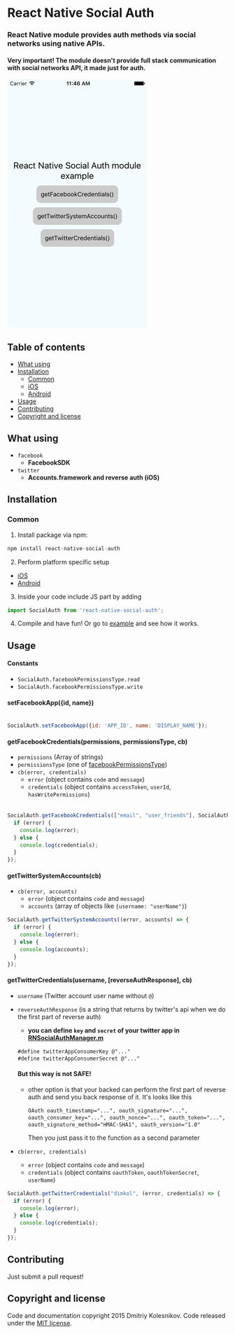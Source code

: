 # React Native Social Auth

### React Native module provides auth methods via social networks using native APIs.
#### Very important! The module doesn't provide full stack communication with social networks API, it made just for auth.

![preview](images/social_auth_example.gif)

## Table of contents
- [What using](#what-using)
- [Installation](#installation)
  - [Common](#common)
  - [iOS](ios#readme)
  - [Android](android#readme)
- [Usage](#usage)
- [Contributing](#contributing)
- [Copyright and license](#copyright-and-license)

## What using
- `facebook`
  - __FacebookSDK__
- `twitter`
	- __Accounts.framework and reverse auth (iOS)__

## Installation

### Common
1. Install package via npm:

```javascript
npm install react-native-social-auth
```

2. Perform platform specific setup
  - [iOS](ios#readme)
  - [Android](android#readme)

3. Inside your code include JS part by adding

  ```javascript
  import SocialAuth from 'react-native-social-auth';
  ```

4. Compile and have fun! Or go to [example](example) and see how it works.

## Usage

#### Constants
  - `SocialAuth.facebookPermissionsType.read`
  - `SocialAuth.facebookPermissionsType.write`

#### setFacebookApp({id, name})
```javascript

SocialAuth.setFacebookApp({id: 'APP_ID', name: 'DISPLAY_NAME'});
```

#### getFacebookCredentials(permissions, permissionsType, cb)
  - `permissions` (Array of strings)
  - `permissionsType` (one of [facebookPermissionsType](#constants))
  - `cb(error, credentials)`
    - `error` (object contains `code` and `message`)
    - `credentials` (object contains `accessToken`, `userId`, `hasWritePermissions`)

```javascript

SocialAuth.getFacebookCredentials(["email", "user_friends"], SocialAuth.facebookPermissionsType.read, (error, credentials) => {
  if (error) {
    console.log(error);
  } else {
    console.log(credentials);
  }
});
```

#### getTwitterSystemAccounts(cb)
  - `cb(error, accounts)`
    - `error` (object contains `code` and `message`)
    - `accounts` (array of objects like `{username: "userName"}`)

```javascript
SocialAuth.getTwitterSystemAccounts((error, accounts) => {
  if (error) {
    console.log(error);
  } else {
    console.log(accounts);
  }
});
```

#### getTwitterCredentials(username, [reverseAuthResponse], cb)
  - `username` (Twitter account user name without `@`)
  - `reverseAuthResponse` (is a string that returns by twitter's api when we do the first part of reverse auth)
    - __you can define `key` and `secret` of your twitter app in [RNSocialAuthManager.m](ios/RNSocialAuthManager.m)__
    ```
    #define twitterAppConsumerKey @"..."
    #define twitterAppConsumerSecret @"..."
    ```
    #### But this way is not SAFE!

    - other option is that your backed can perform the first part of reverse auth and send you back response of it.
      It's looks like this
      ```
      OAuth oauth_timestamp="...", oauth_signature="...", oauth_consumer_key="...", oauth_nonce="...", oauth_token="...", oauth_signature_method="HMAC-SHA1", oauth_version="1.0"
      ```
      Then you just pass it to the function as a second parameter

  - `cb(error, credentials)`
    - `error` (object contains `code` and `message`)
    - `credentials` (object contains `oauthToken`, `oauthTokenSecret`, `userName`)

```javascript
SocialAuth.getTwitterCredentials("dimkol", (error, credentials) => {
  if (error) {
    console.log(error);
  } else {
    console.log(credentials);
  }
});
```

## Contributing

Just submit a pull request!

## Copyright and license

Code and documentation copyright 2015 Dmitriy Kolesnikov. Code released under the [MIT license](LICENSE).
